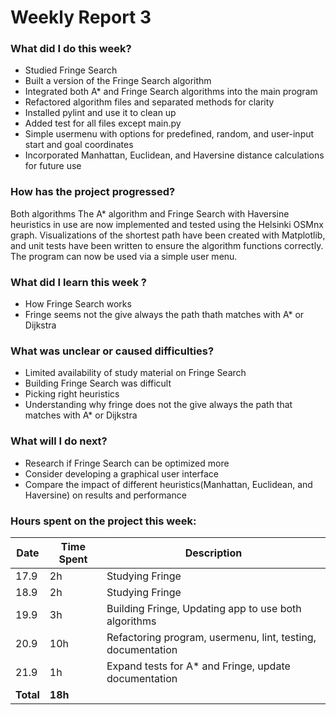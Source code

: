 # Weekly Report 3

### What did I do this week?
- Studied Fringe Search
- Built a version of the Fringe Search algorithm
- Integrated both A* and Fringe Search algorithms into the main program
- Refactored algorithm files and separated methods for clarity
- Installed pylint and use it to clean up
- Added test for all files except main.py
- Simple usermenu with options for predefined, random, and user-input start and goal coordinates
- Incorporated Manhattan, Euclidean, and Haversine distance calculations for future use

### How has the project progressed?
Both algorithms The A* algorithm and Fringe Search with Haversine heuristics in use are now implemented and tested using the Helsinki OSMnx graph. Visualizations of the shortest path have been created with Matplotlib, and unit tests have been written to ensure the algorithm functions correctly. The program can now be used via a simple user menu.

### What did I learn this week ?
- How Fringe Search works
- Fringe seems not the give always the path thath matches with A* or Dijkstra

### What was unclear or caused difficulties?
- Limited availability of study material on Fringe Search
- Building Fringe Search was difficult
- Picking right heuristics
- Understanding why fringe does not the give always the path that matches with A* or Dijkstra

### What will I do next?
- Research if Fringe Search can be optimized more
- Consider developing a graphical user interface
- Compare the impact of different heuristics(Manhattan, Euclidean, and Haversine) on results and performance

### Hours spent on the project this week:

| Date  | Time Spent | Description                                     |
| ----- | ---------- | ------------------------------------------------|
| 17.9  | 2h         | Studying Fringe                                 |
| 18.9  | 2h         | Studying Fringe                                 |
| 19.9  | 3h         | Building Fringe, Updating app to use both algorithms        |
| 20.9  | 10h         | Refactoring program, usermenu, lint, testing, documentation |
| 21.9  | 1h         | Expand tests for A* and Fringe, update documentation |
| **Total** | **18h**     |